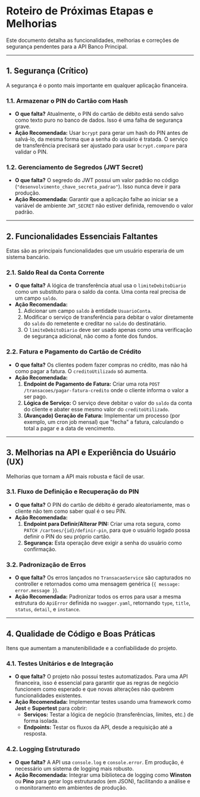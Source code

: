 # Roteiro de Próximas Etapas e Melhorias

Este documento detalha as funcionalidades, melhorias e correções de segurança pendentes para a API Banco Principal.

---

## 1. Segurança (Crítico)

A segurança é o ponto mais importante em qualquer aplicação financeira.

### 1.1. Armazenar o PIN do Cartão com Hash
- **O que falta?** Atualmente, o PIN do cartão de débito está sendo salvo como texto puro no banco de dados. Isso é uma falha de segurança grave.
- **Ação Recomendada:** Usar `bcrypt` para gerar um hash do PIN antes de salvá-lo, da mesma forma que a senha do usuário é tratada. O serviço de transferência precisará ser ajustado para usar `bcrypt.compare` para validar o PIN.

### 1.2. Gerenciamento de Segredos (JWT Secret)
- **O que falta?** O segredo do JWT possui um valor padrão no código (`"desenvolvimento_chave_secreta_padrao"`). Isso nunca deve ir para produção.
- **Ação Recomendada:** Garantir que a aplicação falhe ao iniciar se a variável de ambiente `JWT_SECRET` não estiver definida, removendo o valor padrão.

---

## 2. Funcionalidades Essenciais Faltantes

Estas são as principais funcionalidades que um usuário esperaria de um sistema bancário.

### 2.1. Saldo Real da Conta Corrente
- **O que falta?** A lógica de transferência atual usa o `limiteDebitoDiario` como um substituto para o saldo da conta. Uma conta real precisa de um campo `saldo`.
- **Ação Recomendada:**
    1. Adicionar um campo `saldo` à entidade `UsuarioConta`.
    2. Modificar o serviço de transferência para debitar o valor diretamente do `saldo` do remetente e creditar no `saldo` do destinatário.
    3. O `limiteDebitoDiario` deve ser usado apenas como uma verificação de segurança adicional, não como a fonte dos fundos.

### 2.2. Fatura e Pagamento do Cartão de Crédito
- **O que falta?** Os clientes podem fazer compras no crédito, mas não há como pagar a fatura. O `creditoUtilizado` só aumenta.
- **Ação Recomendada:**
    1. **Endpoint de Pagamento de Fatura:** Criar uma rota `POST /transacoes/pagar-fatura-credito` onde o cliente informa o valor a ser pago.
    2. **Lógica de Serviço:** O serviço deve debitar o valor do `saldo` da conta do cliente e abater esse mesmo valor do `creditoUtilizado`.
    3. **(Avançado) Geração de Fatura:** Implementar um processo (por exemplo, um cron job mensal) que "fecha" a fatura, calculando o total a pagar e a data de vencimento.

---

## 3. Melhorias na API e Experiência do Usuário (UX)

Melhorias que tornam a API mais robusta e fácil de usar.

### 3.1. Fluxo de Definição e Recuperação do PIN
- **O que falta?** O PIN do cartão de débito é gerado aleatoriamente, mas o cliente não tem como saber qual é o seu PIN.
- **Ação Recomendada:**
    1. **Endpoint para Definir/Alterar PIN:** Criar uma rota segura, como `PATCH /cartoes/{id}/definir-pin`, para que o usuário logado possa definir o PIN do seu próprio cartão.
    2. **Segurança:** Esta operação deve exigir a senha do usuário como confirmação.

### 3.2. Padronização de Erros
- **O que falta?** Os erros lançados no `TransacaoService` são capturados no controller e retornados como uma mensagem genérica (`{ message: error.message }`).
- **Ação Recomendada:** Padronizar todos os erros para usar a mesma estrutura do `ApiError` definida no `swagger.yaml`, retornando `type`, `title`, `status`, `detail`, e `instance`.

---

## 4. Qualidade de Código e Boas Práticas

Itens que aumentam a manutenibilidade e a confiabilidade do projeto.

### 4.1. Testes Unitários e de Integração
- **O que falta?** O projeto não possui testes automatizados. Para uma API financeira, isso é essencial para garantir que as regras de negócio funcionem como esperado e que novas alterações não quebrem funcionalidades existentes.
- **Ação Recomendada:** Implementar testes usando uma framework como **Jest** e **Supertest** para cobrir:
    - **Serviços:** Testar a lógica de negócio (transferências, limites, etc.) de forma isolada.
    - **Endpoints:** Testar os fluxos da API, desde a requisição até a resposta.

### 4.2. Logging Estruturado
- **O que falta?** A API usa `console.log` e `console.error`. Em produção, é necessário um sistema de logging mais robusto.
- **Ação Recomendada:** Integrar uma biblioteca de logging como **Winston** ou **Pino** para gerar logs estruturados (em JSON), facilitando a análise e o monitoramento em ambientes de produção.
